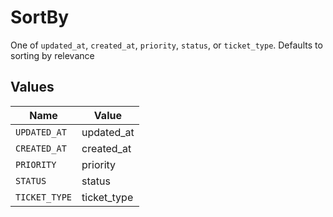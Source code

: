 # SortBy

One of `updated_at`, `created_at`, `priority`, `status`, or `ticket_type`. Defaults to sorting by relevance


## Values

| Name          | Value         |
| ------------- | ------------- |
| `UPDATED_AT`  | updated_at    |
| `CREATED_AT`  | created_at    |
| `PRIORITY`    | priority      |
| `STATUS`      | status        |
| `TICKET_TYPE` | ticket_type   |